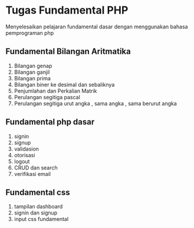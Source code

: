 # Tugas Fundamental PHP
Menyelesaikan pelajaran fundamental dasar dengan menggunakan bahasa pemprograman php
## Fundamental Bilangan Aritmatika
1. Bilangan genap
2. Bilangan ganjil
3. Bilangan prima
4. Bilangan biner ke desimal dan sebaliknya
5. Penjumlahan dan Perkalian Matrik
6. Perulangan segitiga pascal
7. Perulangan segitiga urut angka , sama angka , sama berurut angka
## Fundamental php dasar
1. signin
2. signup
3. validasion
4. otorisasi 
5. logout
6. CRUD dan search
7. verifikasi email
## Fundamental css
1. tampilan dashboard 
2. signin dan signup
3. input css fundamental
